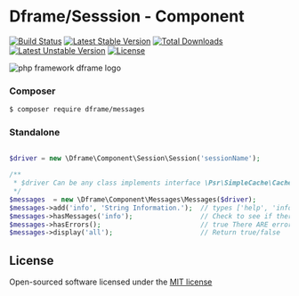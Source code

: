 # Dframe/Sesssion - Component
[![Build Status](https://travis-ci.org/dframe/messages.svg?branch=master)](https://travis-ci.org/dframe/messages) [![Latest Stable Version](https://poser.pugx.org/dframe/messages/v/stable)](https://packagist.org/packages/dframe/messages) [![Total Downloads](https://poser.pugx.org/dframe/messages/downloads)](https://packagist.org/packages/dframe/messages) [![Latest Unstable Version](https://poser.pugx.org/dframe/messages/v/unstable)](https://packagist.org/packages/dframe/messages) [![License](https://poser.pugx.org/dframe/messages/license)](https://packagist.org/packages/dframe/messages)

![php framework dframe logo](https://dframeframework.com/img/logo_full.png)

 
### Composer

```sh
$ composer require dframe/messages
```

### Standalone


```php

$driver = new \Dframe\Component\Session\Session('sessionName');

/**
 * $driver Can be any class implements interface \Psr\SimpleCache\CacheInterface 
 */
$messages  = new \Dframe\Component\Messages\Messages($driver); 
$messages->add('info', 'String Information.');  // types ['help', 'info', 'warning', 'error', 'success']
$messages->hasMessages('info');                 // Check to see if there are any ($type) messages queued.
$messages->hasErrors();                         // true There ARE error messages false There are NOT any error messages
$messages->display('all');                      // Return true/false
```

License
----

Open-sourced software licensed under the [MIT license](http://opensource.org/licenses/MIT)

